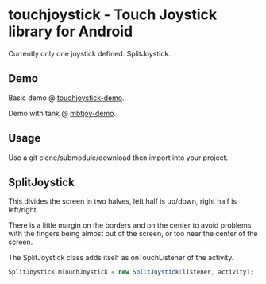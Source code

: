 # touchjoystick - Touch Joystick library for Android

Currently only one joystick defined: SplitJoystick.

## Demo

Basic demo @ [touchjoystick-demo](https://github.com/aaronps/touchjoystick-demo).

Demo with tank @ [mbtjoy-demo](https://github.com/aaronps/mbtjoy-demo).

## Usage

Use a git clone/submodule/download then import into your project.

## SplitJoystick

This divides the screen in two halves, left half is up/down, right half is
left/right.

There is a little margin on the borders and on the center to avoid problems with
the fingers being almost out of the screen, or too near the center of the
screen.

The SplitJoystick class adds itself as onTouchListener of the activity.

```java
SplitJoystick mTouchJoystick = new SplitJoystick(listener, activity);
```
